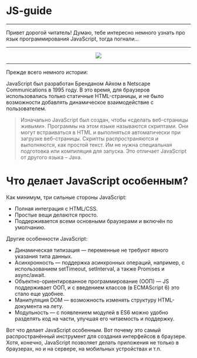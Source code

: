 # JS-guide

---
Привет дорогой читатель! Думаю, тебе интересно немного узнать про язык программирования JavaScript, тогда погнали...

---

<div align="center">
  <img src="https://i.pinimg.com/736x/64/54/c8/6454c800369b903c68527d48f221cf22.jpg">
</div>

---

Прежде всего немного истории:

JavaScript был разработан Бренданом Айхом в Netscape Communications в 1995 году. 
В это время, для браузеров использовались только статичные HTML-страницы, и не было возможности добавлять динамическое взаимодействие с пользователем.

> Изначально JavaScript был создан, чтобы «сделать веб-страницы живыми». Программы на этом языке называются скриптами.
> Они могут встраиваться в HTML и выполняться автоматически при загрузке веб-страницы.
> Скрипты распространяются и выполняются, как простой текст. Им не нужна специальная подготовка или компиляция для запуска.
> Это отличает JavaScript от другого языка – Java.

# Что делает JavaScript особенным?
Как минимум, три сильные стороны JavaScript:

* Полная интеграция с HTML/CSS.
* Простые вещи делаются просто.
* Поддерживается всеми основными браузерами и включён по умолчанию.

Другие особенности JavaScript:
* Динамическая типизация — переменные не требуют явного указания типа данных.
* Асинхронность — поддержка асинхронных операций, например, с использованием setTimeout, setInterval, а также Promises и async/await.
* Объектно-ориентированное программирование (ООП) — JS поддерживает ООП, и с введением классов (в ECMAScript 6) это стало еще удобнее.
* Манипуляция DOM — возможность изменять структуру HTML-документа на лету.
* Модульность — с появлением модулей в ES6 можно удобно разделять код на части, улучшая его читаемость и поддержку.

Вот что делает JavaScript особенным. Вот почему это самый распространённый инструмент для создания интерфейсов в браузере.
Хотя, конечно, JavaScript позволяет делать приложения не только в браузерах, но и на сервере, на мобильных устройствах и т.п.
